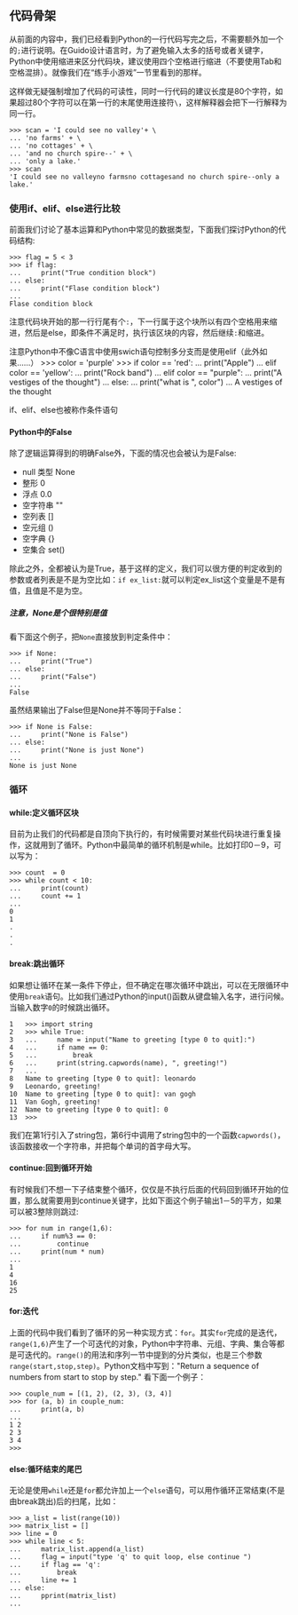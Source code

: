 ## 代码骨架

从前面的内容中，我们已经看到Python的一行代码写完之后，不需要额外加一个的`;`进行说明。在Guido设计语言时，为了避免输入太多的括号或者关键字，Python中使用缩进来区分代码块，建议使用四个空格进行缩进（不要使用Tab和空格混排）。就像我们在“练手小游戏”一节里看到的那样。

这样做无疑强制增加了代码的可读性，同时一行代码的建议长度是80个字符，如果超过80个字符可以在第一行的末尾使用连接符`\`，这样解释器会把下一行解释为同一行。

    >>> scan = 'I could see no valley'+ \
    ... 'no farms' + \
    ... 'no cottages' + \
    ... 'and no church spire--' + \
    ... 'only a lake.'
    >>> scan
    'I could see no valleyno farmsno cottagesand no church spire--only a lake.'

### 使用if、elif、else进行比较
前面我们讨论了基本运算和Python中常见的数据类型，下面我们探讨Python的代码结构:

    >>> flag = 5 < 3
    >>> if flag:
    ...     print("True condition block")
    ... else:
    ...     print("Flase condition block")
    ...
    Flase condition block
    
注意代码块开始的那一行行尾有个`:`，下一行属于这个块所以有四个空格用来缩进，然后是else，即条件不满足时，执行该区块的内容，然后继续`:`和缩进。

注意Python中不像C语言中使用swich语句控制多分支而是使用elif（此外如果……）
    >>> color = 'purple'
    >>> if color == 'red':
    ...     print("Apple")
    ... elif color == 'yellow':
    ...     print("Rock band")
    ... elif color == "purple":
    ...     print("A vestiges of the thought")
    ... else:
    ...     print("what is ", color")
    ...
    A vestiges of the thought
    
if、elif、else也被称作条件语句
    
#### Python中的False

除了逻辑运算得到的明确False外，下面的情况也会被认为是False:

  + null 类型    None
  + 整形         0
  + 浮点         0.0
  + 空字符串     ""
  + 空列表       []
  + 空元组       ()
  + 空字典       {}
  + 空集合       set()

除此之外，全都被认为是True，基于这样的定义，我们可以很方便的判定收到的参数或者列表是不是为空比如：`if ex_list:`就可以判定ex_list这个变量是不是有值，且值是不是为空。

##### 注意，None是个很特别是值

看下面这个例子，把`None`直接放到判定条件中：

    >>> if None:
    ...     print("True")
    ... else:
    ...     print("False")
    ...
    False
    
虽然结果输出了False但是None并不等同于False：
    
    >>> if None is False:
    ...     print("None is False")
    ... else:
    ...     print("None is just None")
    ...
    None is just None
    
### 循环
#### while:定义循环区块
目前为止我们的代码都是自顶向下执行的，有时候需要对某些代码块进行重复操作，这就用到了循环。Python中最简单的循环机制是while。比如打印0－9，可以写为：

    >>> count  = 0
    >>> while count < 10:
    ...     print(count)
    ...     count += 1
    ...
    0
    1
    .
    .
    .

#### break:跳出循环
如果想让循环在某一条件下停止，但不确定在哪次循环中跳出，可以在无限循环中使用`break`语句。比如我们通过Python的input()函数从键盘输入名字，进行问候。当输入数字`0`的时候跳出循环。

    1   >>> import string
    2   >>> while True:
    3   ...     name = input("Name to greeting [type 0 to quit]:")
    4   ...     if name == 0:
    5   ...         break
    6   ...     print(string.capwords(name), ", greeting!")
    7   ...
    8   Name to greeting [type 0 to quit]: leonardo
    9   Leonardo, greeting!
    10  Name to greeting [type 0 to quit]: van gogh
    11  Van Gogh, greeting!
    12  Name to greeting [type 0 to quit]: 0
    13  >>>

我们在第1行引入了string包，第6行中调用了string包中的一个函数`capwords()`，该函数接收一个字符串，并把每个单词的首字母大写。

#### continue:回到循环开始
有时候我们不想一下子结束整个循环，仅仅是不执行后面的代码回到循环开始的位置，那么就需要用到continue关键字，比如下面这个例子输出1－5的平方，如果可以被3整除则跳过:

    >>> for num in range(1,6):
    ...     if num%3 == 0:
    ...         continue
    ...     print(num * num)
    ...
    1
    4
    16
    25

#### for:迭代
上面的代码中我们看到了循环的另一种实现方式：`for`。其实`for`完成的是迭代，`range(1,6)`产生了一个可迭代的对象，Python中字符串、元组、字典、集合等都是可迭代的。`range()`的用法和序列一节中提到的分片类似，也是三个参数`range(start,stop,step)`。Python文档中写到："Return a sequence of numbers from start to stop by step." 看下面一个例子：

    >>> couple_num = [(1, 2), (2, 3), (3, 4)]
    >>> for (a, b) in couple_num:
    ...     print(a, b)
    ...
    1 2
    2 3
    3 4
    >>> 
    
#### else:循环结束的尾巴
无论是使用`while`还是`for`都允许加上一个`else`语句，可以用作循环正常结束(不是由break跳出)后的扫尾，比如：

    >>> a_list = list(range(10))
    >>> matrix_list = []
    >>> line = 0
    >>> while line < 5:
    ...     matrix_list.append(a_list)
    ...     flag = input("type 'q' to quit loop, else continue ")
    ...     if flag == 'q':
    ...         break
    ...     line += 1
    ... else:
    ...     pprint(matrix_list)
    ...